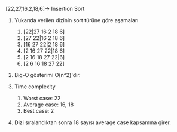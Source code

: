 [22,27,16,2,18,6]-> Insertion Sort

1. Yukarıda verilen dizinin sort türüne göre aşamaları

    1. [22|27 16 2 18 6]
    2. [27 22|16 2 18 6]
    3. [16 27 22|2 18 6]
    4. [2 16 27 22|18 6]
    5. [2 16 18 27 22|6]
    6. [2 6 16 18 27 22]

2. Big-O gösterimi O(n^2)'dir.
3. Time complexity
    
    1. Worst case: 22
    2. Average case: 16, 18
    3. Best case: 2

4. Dizi sıralandıktan sonra 18 sayısı average case kapsamına girer.
    